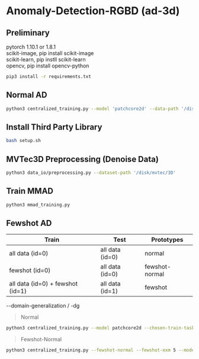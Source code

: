 # Anomaly-Detection-RGBD (ad-3d)
## Preliminary  

pytorch 1.10.1 or 1.8.1\
scikit-image, pip install scikit-image\
scikit-learn, pip instll scikit-learn\
opencv, pip install opencv-python

```bash
pip3 install -r requirements.txt
```
## Normal AD 
```bash
python3 centralized_training.py --model 'patchcore2d' --data-path '/disk2/mvtec/2D' 
```

## Install Third Party Library
```bash
bash setup.sh
```

## MVTec3D Preprocessing (Denoise Data)
```bash
python3 data_io/preprocessing.py --dataset-path '/disk/mvtec/3D'
```

## Train MMAD
```bash
python3 mmad_training.py
```

## Fewshot AD
| Train | Test | Prototypes |
| ------ | -------|------ |
| all data (id=0) | all data (id=0) | normal |
| fewshot (id=0) | all data (id=0)  | fewshot-normal |
| all data (id=0) + fewshot (id=1) | all data (id=1) | fewshot |

--domain-generalization / -dg

> Normal
```bash
python3 centralized_training.py --model patchcore2d --chosen-train-task-ids 0 --chosen-test-task-id 0 --coreset-sampling-ratio 0.001 -g 1
```

> Fewshot-Normal
```bash
python3 centralized_training.py --fewshot-normal --fewshot-exm 5 --model patchcore2d --chosen-train-task-ids 0 --chosen-test-task-id 0 --coreset-sampling-ratio 1 -dg --num-dg 4 -g 1 --vis-em
```

<!-- > Fewshot, for changeover
```bash
python3 centralized_training.py --fewshot --fewshot-exm 5 --model patchcore2d --chosen-train-task-ids 0 --chosen-test-task-id 1 --coreset-sampling-ratio 1 -dg --num-dg 4 -g 1
``` -->
